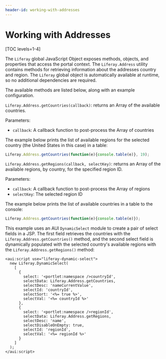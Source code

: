 ```yaml
---
header-id: working-with-addresses
---
```


# Working with Addresses

[TOC levels=1-4]

The `Liferay` global JavaScript Object exposes methods, objects, and properties 
that access the portal context. The `Liferay.Address` utility contains methods 
for retrieving information about the addresses country and region. The `Liferay` 
global object is automatically available at runtime, so no additional 
dependencies are required. 

The available methods are listed below, along with an example configuration. 

`Liferay.Address.getCountries(callback)`: returns an Array of the available 
countries.

Parameters:
- `callback`: A callback function to post-process the Array of countries

The example below prints the list of available regions for the selected country 
(the United States in this case) in a table:

```javascript
Liferay.Address.getCountries(function(e){console.table(e)}, 19);
```

`Liferay.Address.getRegions(callback, selectKey)`: returns an Array of the 
available regions, by country, for the specified region ID.

Parameters:
- `callback`: A callback function to post-process the Array of regions
- `selectKey`: The selected region ID

The example below prints the list of available countries in a table to the 
console:

```javascript
Liferay.Address.getCountries(function(e){console.table(e)});
```

This example uses an AUI `DynamicSelect` module to create a pair of select 
fields in a JSP. The first field retrieves the countries with the 
`Liferay.Address.getCountries()` method, and the second select field is 
dynamically populated with the selected country's available regions with the 
`Liferay.Address.getRegions()` method:

```markup
<aui:script use="liferay-dynamic-select">
  new Liferay.DynamicSelect(
    [
      {
        select: '<portlet:namespace />countryId',
        selectData: Liferay.Address.getCountries,
        selectDesc: 'nameCurrentValue',
        selectId: 'countryId',
        selectSort: '<%= true %>',
        selectVal: '<%= countryId %>'
      },
      {
        select: '<portlet:namespace />regionId',
        selectData: Liferay.Address.getRegions,
        selectDesc: 'name',
        selectDisableOnEmpty: true,
        selectId: 'regionId',
        selectVal: '<%= regionId %>'
      }
    ]
  );
</aui:script>
```
